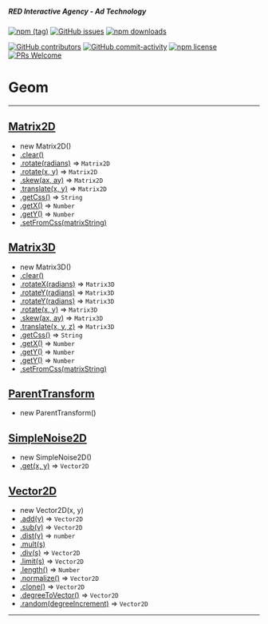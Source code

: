 ##### RED Interactive Agency - Ad Technology

[![npm
(tag)](https://img.shields.io/npm/v/@ff0000-ad-tech%2Fad-geom.svg?style=flat-square)](https://www.npmjs.com/package/@ff0000-ad-tech%2Fad-geom)
[![GitHub
issues](https://img.shields.io/github/issues/ff0000-ad-tech/ad-geom.svg?style=flat-square)](https://github.com/ff0000-ad-tech/ad-geom)
[![npm
downloads](https://img.shields.io/npm/dm/@ff0000-ad-tech%2Fad-geom.svg?style=flat-square)](https://www.npmjs.com/package/@ff0000-ad-tech%2Fad-geom)

[![GitHub
contributors](https://img.shields.io/github/contributors/ff0000-ad-tech/ad-geom.svg?style=flat-square)](https://github.com/ff0000-ad-tech/ad-geom/graphs/contributors/)
[![GitHub
commit-activity](https://img.shields.io/github/commit-activity/y/ff0000-ad-tech/ad-geom.svg?style=flat-square)](https://github.com/ff0000-ad-tech/ad-geom/commits/master)
[![npm
license](https://img.shields.io/npm/l/@ff0000-ad-tech%2Fad-geom.svg?style=flat-square)](https://github.com/ff0000-ad-tech/ad-geom/blob/master/LICENSE)
[![PRs
Welcome](https://img.shields.io/badge/PRs-welcome-brightgreen.svg?style=flat-square)](http://makeapullrequest.com)

# Geom

---

## <a name="Matrix2D" href="./docs/Matrix2D.md">Matrix2D</a>

* new Matrix2D()
* <a href="./docs/Matrix2D.md#Matrix2D.clear">.clear()</a>
* <a href="./docs/Matrix2D.md#Matrix2D.rotate">.rotate(radians)</a> ⇒ <code>Matrix2D</code>
* <a href="./docs/Matrix2D.md#Matrix2D.rotate">.rotate(x, y)</a> ⇒ <code>Matrix2D</code>
* <a href="./docs/Matrix2D.md#Matrix2D.skew">.skew(ax, ay)</a> ⇒ <code>Matrix2D</code>
* <a href="./docs/Matrix2D.md#Matrix2D.translate">.translate(x, y)</a> ⇒ <code>Matrix2D</code>
* <a href="./docs/Matrix2D.md#Matrix2D.getCss">.getCss()</a> ⇒ <code>String</code>
* <a href="./docs/Matrix2D.md#Matrix2D.getX">.getX()</a> ⇒ <code>Number</code>
* <a href="./docs/Matrix2D.md#Matrix2D.getY">.getY()</a> ⇒ <code>Number</code>
* <a href="./docs/Matrix2D.md#Matrix2D.setFromCss">.setFromCss(matrixString)</a>

## <a name="Matrix3D" href="./docs/Matrix3D.md">Matrix3D</a>

* new Matrix3D()
* <a href="./docs/Matrix3D.md#Matrix3D.clear">.clear()</a>
* <a href="./docs/Matrix3D.md#Matrix3D.rotateX">.rotateX(radians)</a> ⇒ <code>Matrix3D</code>
* <a href="./docs/Matrix3D.md#Matrix3D.rotateY">.rotateY(radians)</a> ⇒ <code>Matrix3D</code>
* <a href="./docs/Matrix3D.md#Matrix3D.rotateY">.rotateY(radians)</a> ⇒ <code>Matrix3D</code>
* <a href="./docs/Matrix3D.md#Matrix3D.rotate">.rotate(x, y)</a> ⇒ <code>Matrix3D</code>
* <a href="./docs/Matrix3D.md#Matrix3D.skew">.skew(ax, ay)</a> ⇒ <code>Matrix3D</code>
* <a href="./docs/Matrix3D.md#Matrix3D.translate">.translate(x, y, z)</a> ⇒ <code>Matrix3D</code>
* <a href="./docs/Matrix3D.md#Matrix3D.getCss">.getCss()</a> ⇒ <code>String</code>
* <a href="./docs/Matrix3D.md#Matrix3D.getX">.getX()</a> ⇒ <code>Number</code>
* <a href="./docs/Matrix3D.md#Matrix3D.getY">.getY()</a> ⇒ <code>Number</code>
* <a href="./docs/Matrix3D.md#Matrix3D.getY">.getY()</a> ⇒ <code>Number</code>
* <a href="./docs/Matrix3D.md#Matrix3D.setFromCss">.setFromCss(matrixString)</a>

## <a name="ParentTransform" href="./docs/ParentTransform.md">ParentTransform</a>

* new ParentTransform()

## <a name="SimpleNoise2D" href="./docs/SimpleNoise2D.md">SimpleNoise2D</a>

* new SimpleNoise2D()
* <a href="./docs/SimpleNoise2D.md#SimpleNoise2D.get">.get(x, y)</a> ⇒ <code>Vector2D</code>

## <a name="Vector2D" href="./docs/Vector2D.md">Vector2D</a>

* new Vector2D(x, y)
* <a href="./docs/Vector2D.md#Vector2D.add">.add(v)</a> ⇒ <code>Vector2D</code>
* <a href="./docs/Vector2D.md#Vector2D.sub">.sub(v)</a> ⇒ <code>Vector2D</code>
* <a href="./docs/Vector2D.md#Vector2D.dist">.dist(v)</a> ⇒ <code>number</code>
* <a href="./docs/Vector2D.md#Vector2D.mult">.mult(s)</a>
* <a href="./docs/Vector2D.md#Vector2D.div">.div(s)</a> ⇒ <code>Vector2D</code>
* <a href="./docs/Vector2D.md#Vector2D.limit">.limit(s)</a> ⇒ <code>Vector2D</code>
* <a href="./docs/Vector2D.md#Vector2D.length">.length()</a> ⇒ <code>Number</code>
* <a href="./docs/Vector2D.md#Vector2D.normalize">.normalize()</a> ⇒ <code>Vector2D</code>
* <a href="./docs/Vector2D.md#Vector2D.clone">.clone()</a> ⇒ <code>Vector2D</code>
* <a href="./docs/Vector2D.md#Vector2D.degreeToVector">.degreeToVector()</a> ⇒ <code>Vector2D</code>
* <a href="./docs/Vector2D.md#Vector2D.random">.random(degreeIncrement)</a> ⇒ <code>Vector2D</code>

---
